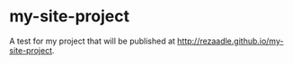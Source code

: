 # my-site-project
A test for my project that will be published at http://rezaadle.github.io/my-site-project.
